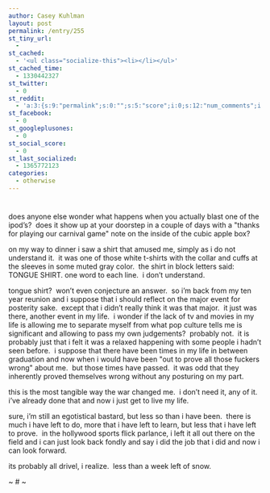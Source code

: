 ```yaml
---
author: Casey Kuhlman
layout: post
permalink: /entry/255
st_tiny_url:
  - 
st_cached:
  - '<ul class="socialize-this"><li></li></ul>'
st_cached_time:
  - 1330442327
st_twitter:
  - 0
st_reddit:
  - 'a:3:{s:9:"permalink";s:0:"";s:5:"score";i:0;s:12:"num_comments";i:0;}'
st_facebook:
  - 0
st_googleplusones:
  - 0
st_social_score:
  - 0
st_last_socialized:
  - 1365772123
categories:
  - otherwise
---
```

# 

does anyone else wonder what happens when you actually blast one of the ipod’s?  does it show up at your doorstep in a couple of days with a "thanks for playing our carnival game" note on the inside of the cubic apple box?

on my way to dinner i saw a shirt that amused me, simply as i do not understand it.  it was one of those white t-shirts with the collar and cuffs at the sleeves in some muted gray color.  the shirt in block letters said: TONGUE SHIRT. one word to each line.  i don’t understand.  

tongue shirt?  won’t even conjecture an answer.  so i’m back from my ten year reunion and i suppose that i should reflect on the major event for posterity sake.  except that i didn’t really think it was that major.  it just was there, another event in my life.  i wonder if the lack of tv and movies in my life is allowing me to separate myself from what pop culture tells me is significant and allowing to pass my own judgements?  probably not.  it is probably just that i felt it was a relaxed happening with some people i hadn’t seen before.  i suppose that there have been times in my life in between graduation and now when i would have been "out to prove all those fuckers wrong" about me.  but those times have passed.  it was odd that they inherently proved themselves wrong without any posturing on my part.  

this is the most tangible way the war changed me.  i don’t need it, any of it.  i’ve already done that and now i just get to live my life.  

sure, i’m still an egotistical bastard, but less so than i have been.  there is much i have left to do, more that i have left to learn, but less that i have left to prove.  in the hollywood sports flick parlance, i left it all out there on the field and i can just look back fondly and say i did the job that i did and now i can look forward.  

its probably all drivel, i realize.  less than a week left of snow.

~ # ~